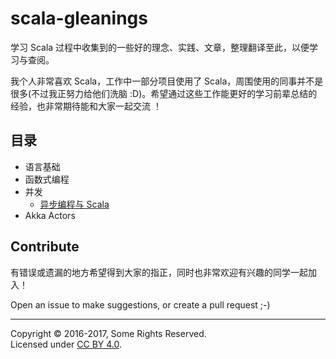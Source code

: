 # scala-gleanings
学习 Scala 过程中收集到的一些好的理念、实践、文章，整理翻译至此，以便学习与查阅。

我个人非常喜欢 Scala，工作中一部分项目使用了 Scala，周围使用的同事并不是很多(不过我正努力给他们洗脑 :D)。希望通过这些工作能更好的学习前辈总结的经验，也非常期待能和大家一起交流 ！

## 目录

- 语言基础
- 函数式编程
- 并发
  - [异步编程与 Scala](async-concurrent/异步编程与Scala.md)
- Akka Actors

## Contribute

有错误或遗漏的地方希望得到大家的指正，同时也非常欢迎有兴趣的同学一起加入！

Open an issue to make suggestions, or create a pull request ;-)

---

Copyright © 2016-2017, Some Rights Reserved.<br />
Licensed under [CC BY 4.0](https://creativecommons.org/licenses/by/4.0/).